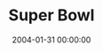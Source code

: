 ---
layout: series
series: "Super Bowl"
permalink: "/super-bowl/"
title: "Super Bowl"
date: 2004-01-31 00:00:00
endDate: 2004-02-01 00:00:00
description: "Super Bowl Sunday 2004"
src: "http://s3.amazonaws.com/crossroads-media/images/bigscreen.super04.jpg"
---
